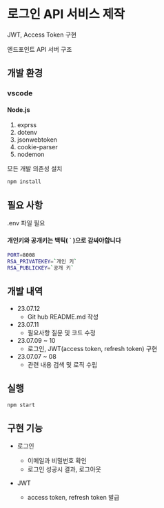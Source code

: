 # 로그인 API 서비스 제작

JWT, Access Token 구현

엔드포인트 API 서버 구조

## 개발 환경

### vscode
#### Node.js
1. exprss
2. dotenv
3. jsonwebtoken
4. cookie-parser
5. nodemon

모든 개발 의존성 설치

```sh
npm install
```

## 필요 사항

.env 파일 필요
#### 개인키와 공개키는 백틱( ` )으로 감싸야합니다

```sh
PORT=8008
RSA_PRIVATEKEY=`개인 키`
RSA_PUBLICKEY=`공개 키`
```


## 개발 내역

* 23.07.12
    * Git hub README.md 작성
* 23.07.11
    * 필요사항 질문 및 코드 수정
* 23.07.09 ~ 10
    * 로그인, JWT(access token, refresh token) 구현
* 23.07.07 ~ 08
    * 관련 내용 검색 및 로직 수립

## 실행

```sh
npm start
```

## 구현 기능

* 로그인
  * 이메일과 비밀번호 확인
  * 로그인 성공시 결과, 로그아웃

* JWT
  * access token, refresh token 발급


